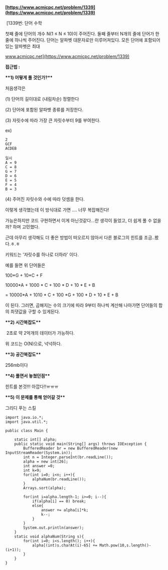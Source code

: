 **[https://www.acmicpc.net/problem/1339](https://www.acmicpc.net/problem/1339)**

 [1339번: 단어 수학

첫째 줄에 단어의 개수 N(1 ≤ N ≤ 10)이 주어진다. 둘째 줄부터 N개의 줄에 단어가 한 줄에 하나씩 주어진다. 단어는 알파벳 대문자로만 이루어져있다. 모든 단어에 포함되어 있는 알파벳은 최대

www.acmicpc.net](https://www.acmicpc.net/problem/1339)

**접근법 :** 

**\*\*1) 어떻게 풀 것인가?\*\***

처음생각은

(1) 단어의 길이대로 (내림차순) 정렬한다

(2) 단어에 포함된 알파벳 종류를 저장한다.

(3) 자릿수에 따라 가장 큰 자릿수부터 9를 부여한다. 

ex)

```
2
GCF
ACDEB

일시
A = 9
C = 8
G = 7
D = 6
E = 5
F = 4
B = 3
```

(4) 주어진 자릿수와 수에 따라 덧셈을 한다.

이렇게 생각했는데 이 방식대로 가면 .... 너무 복잡해진다!

가능은하지만 코드 구현하면서 이게 아닌것같다...란 생각이 들었고, 더 쉽게 풀 수 없을까? 하며 고민했다. 

근데 아무리 생각해도 더 좋은 방법이 떠오르지 않아서 다른 블로그의 힌트를 조금..봤다.ㅎ.ㅎ

키워드는 '자릿수를 하나로 더하라' 이다.

예를 들면 위 단어들은

100\*G + 10\*C + F

10000\*A + 1000 \* C + 100 \* D + 10 \* E + B

\= 10000\*A + 1010 \* C + 100 \*G + 100 \* D + 10 \* E + B

이 된다. 그러면, 곱해지는 수의 크기에 따라 9부터 하나씩 계산해 나아가면 단어들의 합의 최댓값을 구할 수 있게된다.

**\*\*2) 시간복잡도\*\***

 2초로 약 2억개의 데이터가 가능하다.

위 코드는 O(N)으로, 넉넉하다.

**\*\*3) 공간복잡도\*\***

256mb이다

**\*\*4) 풀면서 놓쳤던점\*\***

힌트를 본것!!! 아깝다!!ㅠㅠㅠ

**\*\*5) 이 문제를 통해 얻어갈 것\*\***

그리디 푸는 스킬

```
import java.io.*;
import java.util.*;

public class Main {

    static int[] alpha;
    public static void main(String[] args) throws IOException {
        BufferedReader br = new BufferedReader(new InputStreamReader(System.in));
        int n = Integer.parseInt(br.readLine());
        alpha = new int[26];
        int answer =0;
        int k=9;
        for(int i=0; i<n; i++){
            alphaNum(br.readLine());
        }
        Arrays.sort(alpha);

        for(int i=alpha.length-1; i>=0; i--){
            if(alpha[i] == 0) break;
            else{
                answer += alpha[i]*k;
                k--;
            }
        }
        System.out.println(answer);
    }
    static void alphaNum(String s){
        for(int i=0; i<s.length(); i++){
            alpha[(int)s.charAt(i)-65] += Math.pow(10,s.length()-(i+1));
        }
    }
}
```